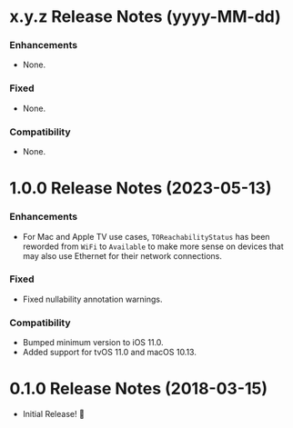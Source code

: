 x.y.z Release Notes (yyyy-MM-dd)
=============================================================

### Enhancements
* None.

### Fixed
* None.

### Compatibility
* None.

1.0.0 Release Notes (2023-05-13)
=============================================================

### Enhancements
* For Mac and Apple TV use cases, `TOReachabilityStatus` has been reworded from `WiFi` to `Available` to make more sense on devices that may also use Ethernet for their network connections.

### Fixed
* Fixed nullability annotation warnings.

### Compatibility
* Bumped minimum version to iOS 11.0.
* Added support for tvOS 11.0 and macOS 10.13.

0.1.0 Release Notes (2018-03-15)
=============================================================

* Initial Release! 🎉
